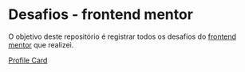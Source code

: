 # Desafios - frontend mentor 
O objetivo deste repositório é registrar todos os desafios do [frontend mentor](https://www.frontendmentor.io/challenges) que realizei.

[Profile Card](https://zealous-torvalds-9dd288.netlify.app)
